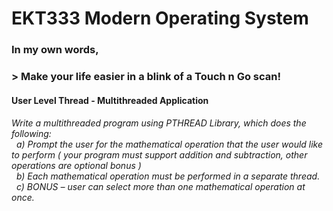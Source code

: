 # EKT333 Modern Operating System
### In my own words,
### > Make your life easier in a blink of a Touch n Go scan!

#### User Level Thread - Multithreaded Application
<h6>
Write a multithreaded program using PTHREAD Library, which does the following:<br>
&nbsp;&nbsp;a) Prompt the user for the mathematical operation that the user would like to perform ( your program must support addition and subtraction, other operations are optional bonus )<br>
&nbsp;&nbsp;b) Each mathematical operation must be performed in a separate thread.<br>
&nbsp;&nbsp;c) BONUS – user can select more than one mathematical operation at once.<br>
</h6>
